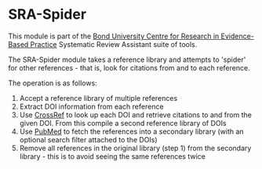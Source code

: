 SRA-Spider
==========
This module is part of the [Bond University Centre for Research in Evidence-Based Practice](https://github.com/CREBP) Systematic Review Assistant suite of tools.


The SRA-Spider module takes a reference library and attempts to 'spider' for other references - that is, look for citations from and to each reference.


The operation is as follows:

1. Accept a reference library of multiple references
2. Extract DOI information from each reference
3. Use [CrossRef](FIXME) to look up each DOI and retrieve citations to and from the given DOI. From this compile a second reference library of DOIs 
4. Use [PubMed](FIXME) to fetch the references into a secondary library (with an optional search filter attached to the DOIs)
5. Remove all references in the original library (step 1) from the secondary library - this is to avoid seeing the same references twice
